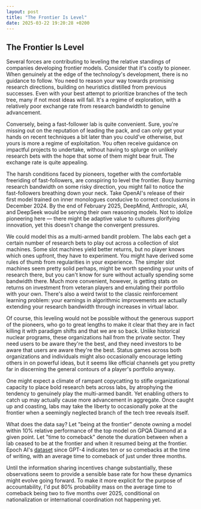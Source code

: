 ```yaml
---
layout: post
title: "The Frontier Is Level"
date: 2025-03-22 19:20:28 +0200
---
```


## The Frontier Is Level

Several forces are contributing to leveling the relative standings of companies developing frontier models. Consider that it's costly to pioneer. When genuinely at the edge of the technology's development, there is no guidance to follow. You need to reason your way towards promising research directions, building on heuristics distilled from previous successes. Even with your best attempt to prioritize branches of the tech tree, many if not most ideas will fail. It's a regime of exploration, with a relatively poor exchange rate from research bandwidth to genuine advancement.

Conversely, being a fast-follower lab is quite convenient. Sure, you're missing out on the reputation of leading the pack, and can only get your hands on recent techniques a bit later than you could've otherwise, but yours is more a regime of exploitation. You often receive guidance on impactful projects to undertake, without having to splurge on unlikely research bets with the hope that some of them might bear fruit. The exchange rate is quite appealing.

The harsh conditions faced by pioneers, together with the comfortable freeriding of fast-followers, are conspiring to level the frontier. Busy burning research bandwidth on some risky direction, you might fail to notice the fast-followers breathing down your neck. Take OpenAI's release of their first model trained on inner monologues conducive to correct conclusions in December 2024. By the end of February 2025, DeepMind, Anthropic, xAI, and DeepSeek would be serving their own reasoning models. Not to idolize pioneering here — there might be adaptive value to cultures glorifying innovation, yet this doesn't change the convergent pressures.

We could model this as a multi-armed bandit problem. The labs each get a certain number of research bets to play out across a collection of slot machines. Some slot machines yield better returns, but no player knows which ones upfront, they have to experiment. You might have derived some rules of thumb from regularities in your experience. The simpler slot machines seem pretty solid perhaps, might be worth spending your units of research there, but you can't know for sure without actually spending some bandwidth there. Much more convenient, however, is getting stats on returns on investment from veteran players and emulating their portfolio with your own. There's also a weird twist to the classic reinforcement learning problem: your earnings in algorithmic improvements are actually extending your research bandwidth through increases in virtual labor.

Of course, this leveling would not be possible without the generous support of the pioneers, who go to great lengths to make it clear that they are in fact killing it with paradigm shifts and that we are so back. Unlike historical nuclear programs, these organizations hail from the private sector. They need users to be aware they're the best, and they need investors to be aware that users are aware they're the best. Status games across both organizations and individuals might also occasionally encourage letting others in on powerful ideas, but it seems like official channels get you pretty far in discerning the general contours of a player's portfolio anyway.

One might expect a climate of rampant copycatting to stifle organizational capacity to place bold research bets across labs, by atrophying the tendency to genuinely play the multi-armed bandit. Yet enabling others to catch up may actually cause more advancement in aggregate. Once caught up and coasting, labs may take the liberty to occasionally poke at the frontier when a seemingly neglected branch of the tech tree reveals itself.

What does the data say? Let "being at the frontier" denote owning a model within 10% relative performance of the top model on GPQA Diamond at a given point. Let "time to comeback" denote the duration between when a lab ceased to be at the frontier and when it resumed being at the frontier. Epoch AI's [dataset](https://epoch.ai/data/ai-benchmarking-dashboard) since GPT-4 indicates ten or so comebacks at the time of writing, with an average time to comeback of just under three months.

Until the information sharing incentives change substantially, these observations seem to provide a sensible base rate for how these dynamics might evolve going forward. To make it more explicit for the purpose of accountability, I'd put 80% probability mass on the average time to comeback being two to five months over 2025, conditional on nationalization or international coordination not happening yet.
